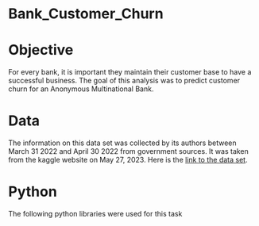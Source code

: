 # Bank_Customer_Churn


# Objective

For every bank, it is important they maintain their customer base to have a successful business.  The goal of this analysis was to predict customer churn for an Anonymous Multinational Bank.  


# Data 

The information on this data set was collected by its authors between March 31 2022 and April 30 2022 from government sources.  It was taken from the kaggle website on May 27, 2023.  Here is the [link to the data set](https://www.kaggle.com/datasets/radheshyamkollipara/bank-customer-churn?resource=download).


# Python

The following python libraries were used for this task
